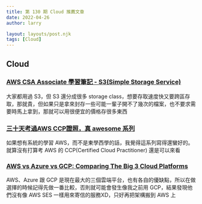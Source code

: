 ```yaml
---
title: 第 130 期 Cloud 推薦文章
date: 2022-04-26
author: larry

layout: layouts/post.njk
tags: [Cloud]
---
```


## Cloud
<!-- summary -->

### [AWS CSA Associate 學習筆記 - S3(Simple Storage Service)](https://godleon.github.io/blog/AWS/AWS-CSA-associate-S3-part1/)

大家都用過 S3，但 S3 還分成很多 storage class，想要存取速度快又要跨區存取，那就貴，但如果只是拿來封存一些可能一輩子開不了幾次的檔案，也不要求需要時馬上拿到，那就可以用很便宜的價格存很多東西

<!-- summary -->

### [三十天考過AWS CCP證照，真 awesome 系列](https://ithelp.ithome.com.tw/articles/10235699)

如果想有系統的學習 AWS，而不是東學西學的話，我覺得這系列寫得還蠻好的。就算沒有打算考 AWS 的 CCP(Certified Cloud Practitioner) 還是可以來看

### [AWS vs Azure vs GCP: Comparing The Big 3 Cloud Platforms](https://www.bmc.com/blogs/aws-vs-azure-vs-google-cloud-platforms/)

AWS、Azure 跟 GCP 是現在最大的三個雲端平台，也有各自的優缺點，所以在做選擇的時候記得先做一番比較，否則就可能會發生像我之前用 GCP，結果發現他們沒有像 AWS SES 一樣用來寄信的服務XD，只好再把架構搬到 AWS 上

